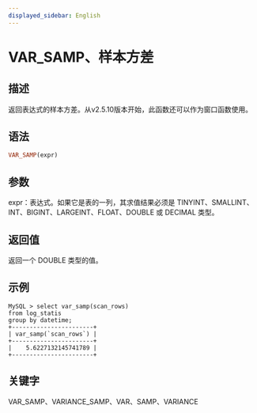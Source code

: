 ```yaml
---
displayed_sidebar: English
---
```


# VAR_SAMP、样本方差

## 描述

返回表达式的样本方差。从v2.5.10版本开始，此函数还可以作为窗口函数使用。

## 语法

```Haskell
VAR_SAMP(expr)
```

## 参数

expr：表达式。如果它是表的一列，其求值结果必须是 TINYINT、SMALLINT、INT、BIGINT、LARGEINT、FLOAT、DOUBLE 或 DECIMAL 类型。

## 返回值

返回一个 DOUBLE 类型的值。

## 示例

```plaintext
MySQL > select var_samp(scan_rows)
from log_statis
group by datetime;
+-----------------------+
| var_samp(`scan_rows`) |
+-----------------------+
|    5.6227132145741789 |
+-----------------------+
```

## 关键字

VAR_SAMP、VARIANCE_SAMP、VAR、SAMP、VARIANCE
